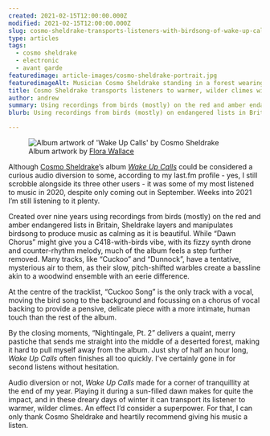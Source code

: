 ```yaml
---
created: 2021-02-15T12:00:00.000Z
modified: 2021-02-15T12:00:00.000Z
slug: cosmo-sheldrake-transports-listeners-with-birdsong-of-wake-up-calls
type: articles
tags:
  - cosmo sheldrake
  - electronic
  - avant garde
featuredimage: article-images/cosmo-sheldrake-portrait.jpg
featuredimageAlt: Musician Cosmo Sheldrake standing in a forest wearing a boat hat
title: Cosmo Sheldrake transports listeners to warmer, wilder climes with the birdsong of ‘Wake Up Calls’
author: andrew
summary: Using recordings from birds (mostly) on the red and amber endangered lists in Britain, Sheldrake layers and manipulates birdsong to produce music as calming as it is beautiful
blurb: Using recordings from birds (mostly) on endangered lists in Britain, Sheldrake layers and manipulates birdsong to produce music as calming as it is beautiful.

---
```


<figure class="wide">
  <img src="album-artwork/wake-up-calls-cosmo-sheldrake.jpg" alt="Album artwork of 'Wake Up Calls' by Cosmo Sheldrake" />
  <figcaption>Album artwork by <a href="https://www.florawallace.com/illustrations">Flora Wallace</a></figcaption>
</figure>

Although [Cosmo Sheldrake](https://www.cosmosheldrake.com/)’s album [_Wake Up Calls_](https://cosmosheldrake.bandcamp.com/album/wake-up-calls-2) could be considered a curious audio diversion to some, according to my last.fm profile - yes, I still scrobble alongside its three other users - it was some of my most listened to music in 2020, despite only coming out in September. Weeks into 2021 I’m still listening to it plenty.

Created over nine years using recordings from birds (mostly) on the red and amber endangered lists in Britain, Sheldrake layers and manipulates birdsong to produce music as calming as it is beautiful. While “Dawn Chorus” might give you a C418-with-birds vibe, with its fizzy synth drone and counter-rhythm melody, much of the album feels a step further removed. Many tracks, like “Cuckoo” and “Dunnock”, have a tentative, mysterious air to them, as their slow, pitch-shifted warbles create a bassline akin to a woodwind ensemble with an eerie difference.

At the centre of the tracklist, “Cuckoo Song” is the only track with a vocal, moving the bird song to the background and focussing on a chorus of vocal backing to provide a pensive, delicate piece with a more intimate, human touch than the rest of the album.

By the closing moments, “Nightingale, Pt. 2” delivers a quaint, merry pastiche that sends me straight into the middle of a deserted forest, making it hard to pull myself away from the album. Just shy of half an hour long, _Wake Up Calls_ often finishes all too quickly. I’ve certainly gone in for second listens without hesitation.

Audio diversion or not, _Wake Up Calls_ made for a corner of tranquillity at the end of my year. Playing it during a sun-filled dawn makes for quite the impact, and in these dreary days of winter it can transport its listener to warmer, wilder climes. An effect I’d consider a superpower. For that, I can only thank Cosmo Sheldrake and heartily recommend giving his music a listen.
